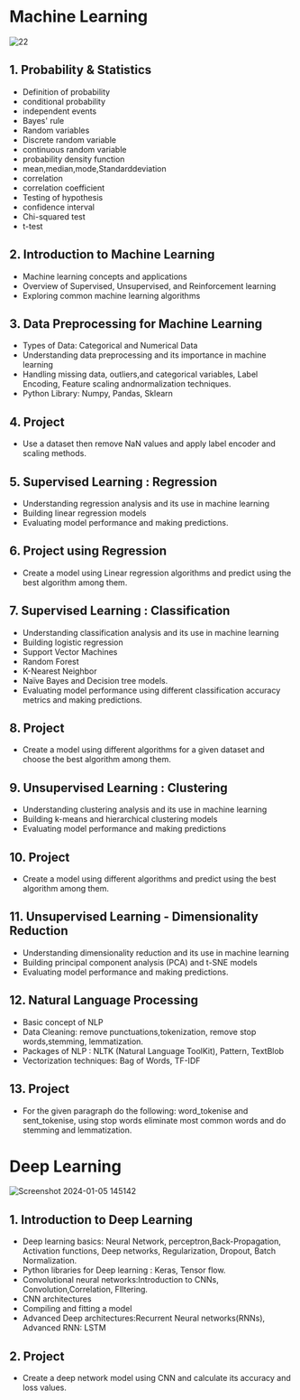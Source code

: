# Machine Learning

![22](https://github.com/badarunnisats/ML-and-DL-Projects/assets/109198401/01b34fb4-e4fc-45bb-bf85-cd5cb6a690e7)

## 1. Probability & Statistics 
- Definition of probability
- conditional probability
- independent events
- Bayes' rule
- Random variables
- Discrete random variable
- continuous random variable
- probability density function
- mean,median,mode,Standarddeviation
- correlation
- correlation coefficient
- Testing of hypothesis
- confidence interval
- Chi-squared test
- t-test

## 2. Introduction to Machine Learning

- Machine learning concepts and applications
- Overview of Supervised, Unsupervised, and Reinforcement learning
- Exploring common machine learning algorithms
  
## 3. Data Preprocessing for Machine Learning

- Types of Data: Categorical and Numerical Data
- Understanding data preprocessing and its importance in machine learning
- Handling missing data, outliers,and categorical variables, Label Encoding, Feature scaling andnormalization techniques.
- Python Library: Numpy, Pandas, Sklearn
  
## 4. Project

- Use a dataset then remove NaN values and apply label encoder and scaling methods.

  
## 5. Supervised Learning : Regression
  
- Understanding regression analysis and its use in machine learning
- Building linear regression models
- Evaluating model performance and making predictions.

  
## 6. Project using Regression

- Create a model using Linear regression algorithms and predict using the best algorithm among them.


## 7. Supervised Learning : Classification

- Understanding classification analysis and its use in machine learning
- Building logistic regression
- Support Vector Machines
- Random Forest
- K-Nearest Neighbor
- Naïve Bayes and Decision tree models.
- Evaluating model performance using different classification accuracy metrics and making predictions.

  
## 8. Project

- Create a model using different algorithms for a given dataset and choose the best algorithm among them.


## 9. Unsupervised Learning : Clustering

- Understanding clustering analysis and its use in machine learning
- Building k-means and hierarchical clustering models
- Evaluating model performance and making predictions

  
## 10. Project

- Create a model using different algorithms and predict using the best algorithm among them.


 ## 11. Unsupervised Learning - Dimensionality Reduction
 
- Understanding dimensionality reduction and its use in machine learning
- Building principal component analysis (PCA) and t-SNE models
- Evaluating model performance and making predictions.

  
## 12. Natural Language Processing

- Basic concept of NLP
- Data Cleaning: remove punctuations,tokenization, remove stop words,stemming, lemmatization.
- Packages of NLP : NLTK (Natural Language ToolKit), Pattern, TextBlob
- Vectorization techniques: Bag of Words, TF-IDF

## 13. Project

- For the given paragraph do the following: word_tokenise and sent_tokenise, using stop words eliminate most common words and do stemming and lemmatization.


# Deep Learning

![Screenshot 2024-01-05 145142](https://github.com/badarunnisats/ML-and-DL-Projects/assets/109198401/9457bfc7-907f-48ac-8bfc-cb02c8d9f6b8)

## 1. Introduction to Deep Learning

- Deep learning basics: Neural Network, perceptron,Back-Propagation, Activation functions, Deep networks, Regularization, Dropout, Batch Normalization.
- Python libraries for Deep learning : Keras, Tensor flow.
- Convolutional neural networks:Introduction to CNNs, Convolution,Correlation, FIltering.
- CNN architectures
- Compiling and fitting a model
- Advanced Deep architectures:Recurrent Neural networks(RNNs), Advanced RNN: LSTM

## 2. Project

- Create a deep network model using CNN and calculate its accuracy and loss values.
